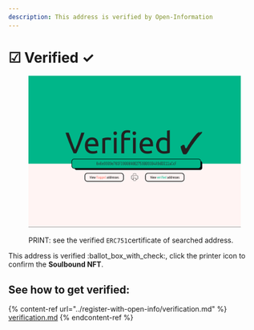```yaml
---
description: This address is verified by Open-Information
---
```


# ☑ Verified ✓

<figure><img src="../.gitbook/assets/yes.png" alt=""><figcaption><p>PRINT: see the verified <code>ERC751</code>certificate of searched address.</p></figcaption></figure>

This address is verified :ballot\_box\_with\_check:, click the printer icon to confirm the **Soulbound NFT**.

## See how to get verified:

{% content-ref url="../register-with-open-info/verification.md" %}
[verification.md](../register-with-open-info/verification.md)
{% endcontent-ref %}

